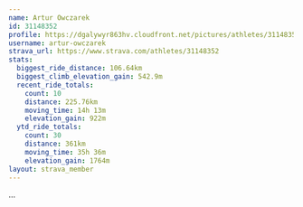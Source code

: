 ```yaml
---
name: Artur Owczarek
id: 31148352
profile: https://dgalywyr863hv.cloudfront.net/pictures/athletes/31148352/15906846/1/large.jpg
username: artur-owczarek
strava_url: https://www.strava.com/athletes/31148352
stats:
  biggest_ride_distance: 106.64km
  biggest_climb_elevation_gain: 542.9m
  recent_ride_totals:
    count: 10
    distance: 225.76km
    moving_time: 14h 13m
    elevation_gain: 922m
  ytd_ride_totals:
    count: 30
    distance: 361km
    moving_time: 35h 36m
    elevation_gain: 1764m
layout: strava_member
--- 
```

...
